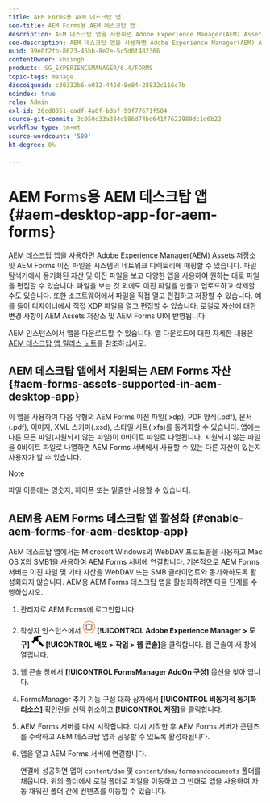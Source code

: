```yaml
---
title: AEM Forms용 AEM 데스크탑 앱
seo-title: AEM Forms용 AEM 데스크탑 앱
description: AEM 데스크탑 앱을 사용하면 Adobe Experience Manager(AEM) Assets 저장소 및 AEM Forms 이진 파일을 시스템의 네트워크 디렉토리에 매핑할 수 있습니다. AEM 데스크탑 앱에서 지원되는 자산 및 AEM Forms for AEM 데스크탑 앱을 사용하는 방법에 대해 자세히 알아보십시오.
seo-description: AEM 데스크탑 앱을 사용하면 Adobe Experience Manager(AEM) Assets 저장소 및 AEM Forms 이진 파일을 시스템의 네트워크 디렉토리에 매핑할 수 있습니다. AEM 데스크탑 앱에서 지원되는 자산 및 AEM Forms for AEM 데스크탑 앱을 사용하는 방법에 대해 자세히 알아보십시오.
uuid: 99e0f2fb-8623-45bb-8e2e-5c5d6f482366
contentOwner: khsingh
products: SG_EXPERIENCEMANAGER/6.4/FORMS
topic-tags: manage
discoiquuid: c30332b6-e012-442d-8e84-28832c116c7b
noindex: true
role: Admin
exl-id: 26cd0851-cadf-4a8f-b3bf-59f77671f584
source-git-commit: 3c050c33a384d586d74bd641f7622989dc1d6b22
workflow-type: tm+mt
source-wordcount: '509'
ht-degree: 0%

---
```


# AEM Forms용 AEM 데스크탑 앱 {#aem-desktop-app-for-aem-forms}

AEM 데스크탑 앱을 사용하면 Adobe Experience Manager(AEM) Assets 저장소 및 AEM Forms 이진 파일을 시스템의 네트워크 디렉토리에 매핑할 수 있습니다. 파일 탐색기에서 동기화된 자산 및 이진 파일을 보고 다양한 앱을 사용하여 원하는 대로 파일을 편집할 수 있습니다. 파일을 보는 것 외에도 이진 파일을 만들고 업로드하고 삭제할 수도 있습니다. 또한 소프트웨어에서 파일을 직접 열고 편집하고 저장할 수 있습니다. 예를 들어 디자이너에서 직접 XDP 파일을 열고 편집할 수 있습니다. 로컬로 자산에 대한 변경 사항이 AEM Assets 저장소 및 AEM Forms UI에 반영됩니다.

AEM 인스턴스에서 앱을 다운로드할 수 있습니다. 앱 다운로드에 대한 자세한 내용은 [AEM 데스크탑 앱 릴리스 노트](https://helpx.adobe.com/experience-manager/desktop-app/release-notes.html)를 참조하십시오.

## AEM 데스크탑 앱에서 지원되는 AEM Forms 자산 {#aem-forms-assets-supported-in-aem-desktop-app}

이 앱을 사용하여 다음 유형의 AEM Forms 이진 파일(.xdp), PDF 양식(.pdf), 문서(.pdf), 이미지, XML 스키마(.xsd), 스타일 시트(.xfs)를 동기화할 수 있습니다. 앱에는 다른 모든 파일(지원되지 않는 파일)이 0바이트 파일로 나열됩니다. 지원되지 않는 파일을 0바이트 파일로 나열하면 AEM Forms 서버에서 사용할 수 있는 다른 자산이 있는지 사용자가 알 수 있습니다.

>[!NOTE]
>
>파일 이름에는 영숫자, 하이픈 또는 밑줄만 사용할 수 있습니다.

## AEM용 AEM Forms 데스크탑 앱 활성화 {#enable-aem-forms-for-aem-desktop-app}

AEM 데스크탑 앱에서는 Microsoft Windows의 WebDAV 프로토콜을 사용하고 Mac OS X의 SMB1을 사용하여 AEM Forms 서버에 연결합니다. 기본적으로 AEM Forms 서버는 이진 파일 및 기타 자산을 WebDAV 또는 SMB 클라이언트와 동기화하도록 활성화되지 않습니다. AEM용 AEM Forms 데스크탑 앱을 활성화하려면 다음 단계를 수행하십시오.

1. 관리자로 AEM Forms에 로그인합니다.
1. 작성자 인스턴스에서 ![adobeexperiencemanager](assets/adobeexperiencemanager.png) **[!UICONTROL Adobe Experience Manager > 도구]** ![햄머](assets/hammer.png) **[!UICONTROL 배포 > 작업 > 웹 콘솔]**&#x200B;을 클릭합니다. 웹 콘솔이 새 창에 열립니다.
1. 웹 콘솔 창에서 **[!UICONTROL FormsManager AddOn 구성]** 옵션을 찾아 엽니다.
1. FormsManager 추가 기능 구성 대화 상자에서 **[!UICONTROL 비동기적 동기화 리소스]** 확인란을 선택 취소하고 **[!UICONTROL 저장]**&#x200B;을 클릭합니다.
1. AEM Forms 서버를 다시 시작합니다. 다시 시작한 후 AEM Forms 서버가 콘텐츠를 수락하고 AEM 데스크탑 앱과 공유할 수 있도록 활성화됩니다.
1. 앱을 열고 AEM Forms 서버에 연결합니다.

   연결에 성공하면 앱이 `content/dam` 및 `content/dam/formsanddocuments` 폴더를 채웁니다. 위의 폴더에서 로컬 폴더로 파일을 이동하고 그 반대로 앱을 사용하여 자동 채워진 폴더 간에 컨텐츠를 이동할 수 있습니다.
